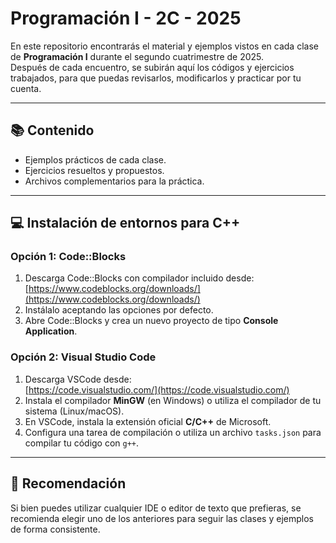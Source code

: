 # Programación I - 2C - 2025

En este repositorio encontrarás el material y ejemplos vistos en cada clase de **Programación I** durante el segundo cuatrimestre de 2025.  
Después de cada encuentro, se subirán aquí los códigos y ejercicios trabajados, para que puedas revisarlos, modificarlos y practicar por tu cuenta.

---

## 📚 Contenido
- Ejemplos prácticos de cada clase.
- Ejercicios resueltos y propuestos.
- Archivos complementarios para la práctica.

---

## 💻 Instalación de entornos para C++

### Opción 1: Code::Blocks
1. Descarga Code::Blocks con compilador incluido desde:  
   [https://www.codeblocks.org/downloads/](https://www.codeblocks.org/downloads/)
2. Instálalo aceptando las opciones por defecto.
3. Abre Code::Blocks y crea un nuevo proyecto de tipo **Console Application**.

### Opción 2: Visual Studio Code
1. Descarga VSCode desde:  
   [https://code.visualstudio.com/](https://code.visualstudio.com/)
2. Instala el compilador **MinGW** (en Windows) o utiliza el compilador de tu sistema (Linux/macOS).
3. En VSCode, instala la extensión oficial **C/C++** de Microsoft.
4. Configura una tarea de compilación o utiliza un archivo `tasks.json` para compilar tu código con `g++`.

---

## 📝 Recomendación
Si bien puedes utilizar cualquier IDE o editor de texto que prefieras, se recomienda elegir uno de los anteriores para seguir las clases y ejemplos de forma consistente.

